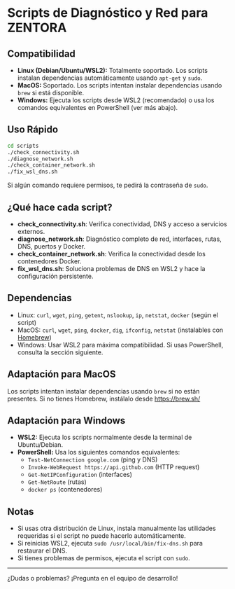 # Scripts de Diagnóstico y Red para ZENTORA

## Compatibilidad

- **Linux (Debian/Ubuntu/WSL2):** Totalmente soportado. Los scripts instalan dependencias automáticamente usando `apt-get` y `sudo`.
- **MacOS:** Soportado. Los scripts intentan instalar dependencias usando `brew` si está disponible.
- **Windows:** Ejecuta los scripts desde WSL2 (recomendado) o usa los comandos equivalentes en PowerShell (ver más abajo).

## Uso Rápido

```bash
cd scripts
./check_connectivity.sh
./diagnose_network.sh
./check_container_network.sh
./fix_wsl_dns.sh
```

Si algún comando requiere permisos, te pedirá la contraseña de `sudo`.

## ¿Qué hace cada script?

- **check_connectivity.sh**: Verifica conectividad, DNS y acceso a servicios externos.
- **diagnose_network.sh**: Diagnóstico completo de red, interfaces, rutas, DNS, puertos y Docker.
- **check_container_network.sh**: Verifica la conectividad desde los contenedores Docker.
- **fix_wsl_dns.sh**: Soluciona problemas de DNS en WSL2 y hace la configuración persistente.

## Dependencias

- Linux: `curl`, `wget`, `ping`, `getent`, `nslookup`, `ip`, `netstat`, `docker` (según el script)
- MacOS: `curl`, `wget`, `ping`, `docker`, `dig`, `ifconfig`, `netstat` (instalables con [Homebrew](https://brew.sh/))
- Windows: Usar WSL2 para máxima compatibilidad. Si usas PowerShell, consulta la sección siguiente.

## Adaptación para MacOS

Los scripts intentan instalar dependencias usando `brew` si no están presentes. Si no tienes Homebrew, instálalo desde https://brew.sh/

## Adaptación para Windows

- **WSL2:** Ejecuta los scripts normalmente desde la terminal de Ubuntu/Debian.
- **PowerShell:** Usa los siguientes comandos equivalentes:
  - `Test-NetConnection google.com` (ping y DNS)
  - `Invoke-WebRequest https://api.github.com` (HTTP request)
  - `Get-NetIPConfiguration` (interfaces)
  - `Get-NetRoute` (rutas)
  - `docker ps` (contenedores)

## Notas

- Si usas otra distribución de Linux, instala manualmente las utilidades requeridas si el script no puede hacerlo automáticamente.
- Si reinicias WSL2, ejecuta `sudo /usr/local/bin/fix-dns.sh` para restaurar el DNS.
- Si tienes problemas de permisos, ejecuta el script con `sudo`.

---

¿Dudas o problemas? ¡Pregunta en el equipo de desarrollo!
